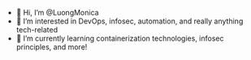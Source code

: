 - 👋 Hi, I’m @LuongMonica
- 👀 I’m interested in DevOps, infosec, automation, and really anything tech-related
- 🌱 I’m currently learning containerization technologies, infosec principles, and more!
